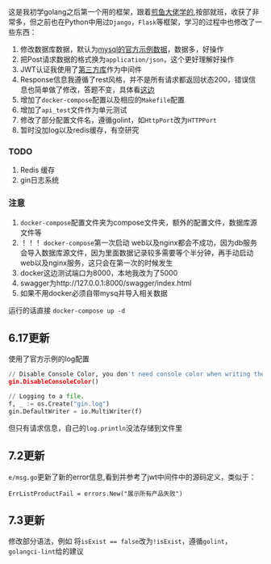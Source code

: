 这是我初学golang之后第一个用的框架，跟着[煎鱼大佬学的](https://github.com/EDDYCJY/go-gin-example),按部就班，收获了非常多，但之前也在Python中用过`Django`，`Flask`等框架，学习的过程中也修改了一些东西：


1. 修改数据库数据，默认为[mysql的官方示例数据](https://www.yiibai.com/mysql/sample-database.html)，数据多，好操作
2. 把Post请求数据的格式换为`application/json`，这个更好理解好操作
3. JWT认证我使用了[第三方库](github.com/appleboy/gin-jwt/v2)作为中间件
4. Response信息我遵循了rest风格，并不是所有请求都返回状态200，错误信息也简单做了修改，答题不变，具体看[这边](https://tech.crandom.com/post/2019/restful-status-code/)
5. 增加了`docker-compose`配置以及相应的`Makefile`配置
6. 增加了`api_test`文件作为单元测试
7. 修改了部分配置文件名，遵循golint，如`HttpPort`改为`HTTPPort`
8. 暂时没加log以及redis缓存，有空研究


### TODO
1. Redis 缓存
2. gin日志系统


### 注意

1. `docker-compose`配置文件夹为compose文件夹，额外的配置文件，数据库源文件等
2. ！！！ `docker-compose`第一次启动 web以及nginx都会不成功，因为db服务会导入数据库源文件，因为里面数据记录较多需要等个半分钟，再手动启动web以及nginx服务，这只会在第一次的时候发生
3. docker这边测试端口为8000，本地我改为了5000
4. swagger为http://127.0.0.1:8000/swagger/index.html
5. 如果不用docker必须自带mysq并导入相关数据


运行的话直接 `docker-compose up -d`

## 6.17更新

使用了官方示例的log配置
```python
// Disable Console Color, you don't need console color when writing the logs to file.
gin.DisableConsoleColor()

// Logging to a file.
f, _ := os.Create("gin.log")
gin.DefaultWriter = io.MultiWriter(f)
```
但只有请求信息，自己的`log.println`没法存储到文件里

## 7.2更新
`e/msg.go`更新了新的error信息,看到并参考了jwt中间件中的源码定义，类似于：

`ErrListProductFail = errors.New("展示所有产品失败")`

## 7.3更新
修改部分语法，例如 将`isExist == false`改为`!isExist`，遵循`golint`，`golangci-lint`给的建议